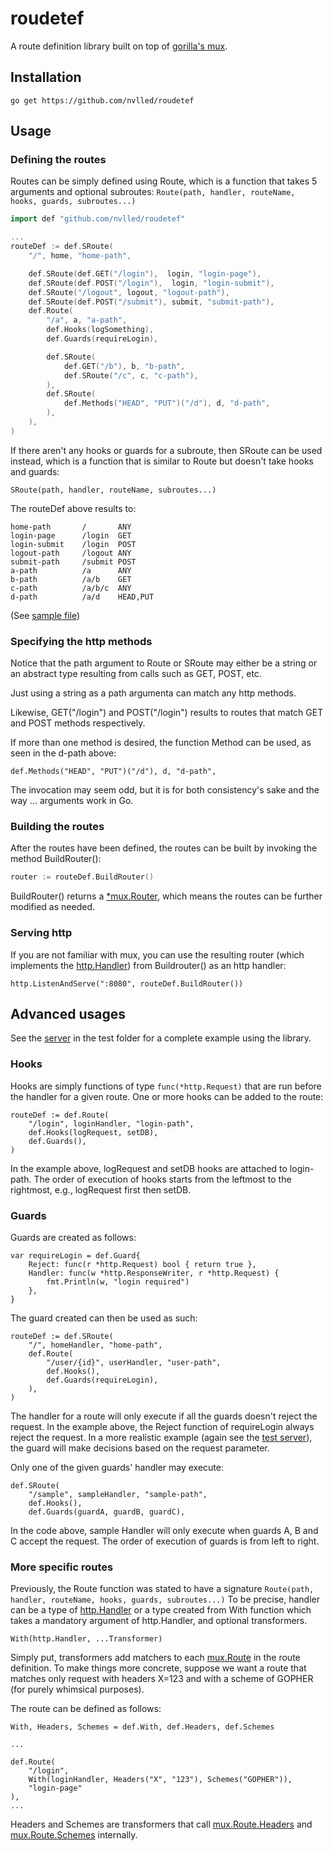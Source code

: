 roudetef
========

A route definition library built on top of [gorilla's mux](http://www.gorillatoolkit.org/pkg/mux).

## Installation
```
go get https://github.com/nvlled/roudetef
```

## Usage

### Defining the routes
Routes can be simply defined using Route, which is
a function that takes 5 arguments and optional subroutes:
```Route(path, handler, routeName, hooks, guards, subroutes...)```

```go
import def "github.com/nvlled/roudetef"

...
routeDef := def.SRoute(
    "/", home, "home-path",

    def.SRoute(def.GET("/login"),  login, "login-page"),
    def.SRoute(def.POST("/login"),  login, "login-submit"),
    def.SRoute("/logout", logout, "logout-path"),
    def.SRoute(def.POST("/submit"), submit, "submit-path"),
    def.Route(
        "/a", a, "a-path",
        def.Hooks(logSomething),
        def.Guards(requireLogin),

        def.SRoute(
            def.GET("/b"), b, "b-path",
            def.SRoute("/c", c, "c-path"),
        ),
        def.SRoute(
            def.Methods("HEAD", "PUT")("/d"), d, "d-path",
        ),
    ),
)
```
If there aren't any hooks or guards for a subroute,
then SRoute can be used instead, which is a function
that is similar to Route but doesn't take hooks and guards:

```SRoute(path, handler, routeName, subroutes...)```

The routeDef above results to:
```
home-path      	/	    ANY
login-page     	/login	GET
login-submit   	/login	POST
logout-path    	/logout	ANY
submit-path    	/submit	POST
a-path         	/a	    ANY
b-path         	/a/b	GET
c-path         	/a/b/c	ANY
d-path         	/a/d	HEAD,PUT
```
(See [sample file](sample/main.go))

### Specifying the http methods

Notice that the path argument to Route or SRoute
may either be a string or an abstract
type resulting from calls such as GET, POST, etc.

Just using a string as a path argumenta can match
any http methods.

Likewise, GET("/login") and POST("/login") results
to routes that match GET and POST methods respectively.

If more than one method is desired, the function Method
can be used, as seen in the d-path above:
```
def.Methods("HEAD", "PUT")("/d"), d, "d-path",
````
The invocation may seem odd, but it is for
both consistency's sake and the way
... arguments work in Go.

### Building the routes
After  the routes have been defined, the routes can be built by
invoking the method BuildRouter():
```go
router := routeDef.BuildRouter()
```

BuildRouter() returns a [*mux.Router](http://www.gorillatoolkit.org/pkg/mux#Router),
which means the routes can be further modified as needed.

### Serving http
If you are not familiar with mux, you can use the resulting router (which implements
the [http.Handler](http://golang.org/pkg/net/http/#Handler)) from Buildrouter() as an http handler:
```
http.ListenAndServe(":8080", routeDef.BuildRouter())
```

## Advanced usages
See the [server](test/server.go) in the test folder for a complete example using the library.

### Hooks
Hooks are simply functions of type ```func(*http.Request)``` that are run
before the handler for a given route. One or more hooks can be added to the route:
```
routeDef := def.Route(
	"/login", loginHandler, "login-path",
	def.Hooks(logRequest, setDB),
	def.Guards(),
)
```
In the example above, logRequest and setDB hooks are attached to login-path.
The order of execution of hooks starts from the leftmost to the rightmost,
e.g., logRequest first then setDB.


### Guards
Guards are created as follows:
```
var requireLogin = def.Guard{
	Reject: func(r *http.Request) bool { return true },
	Handler: func(w *http.ResponseWriter, r *http.Request) {
		fmt.Println(w, "login required")
	},
}

```
The guard created can then be used as such:
```
routeDef := def.SRoute(
	"/", homeHandler, "home-path",
	def.Route(
		"/user/{id}", userHandler, "user-path",
		def.Hooks(),
		def.Guards(requireLogin),
	),
)
```
The handler for a route will only execute if all the guards doesn't reject the request.
In the example above, the Reject function of requireLogin always reject the request.
In a more realistic example (again see the [test server](test/server.go)),
the guard will make decisions based on the request parameter.

Only one of the given guards' handler may execute:
```
def.SRoute(
	"/sample", sampleHandler, "sample-path",
	def.Hooks(),
	def.Guards(guardA, guardB, guardC),
```
In the code above, sample Handler will only execute when guards A, B and C
accept the request. The order of execution of guards is from left to right.


### More specific routes
Previously, the Route function was stated to have a signature
```Route(path, handler, routeName, hooks, guards, subroutes...)```
To be precise, handler can be a type of [http.Handler](http://golang.org/pkg/net/http/#Handler)
or a type created from With function which takes a mandatory argument of http.Handler,
and optional transformers.
````
With(http.Handler, ...Transformer)
````

Simply put, transformers add matchers to each [mux.Route](http://www.gorillatoolkit.org/pkg/mux#Route)
in the route definition. To make things more concrete, suppose
we want a route that matches only request with headers X=123
and with a scheme of GOPHER (for purely whimsical purposes).

The route can be defined as follows:
```
With, Headers, Schemes = def.With, def.Headers, def.Schemes

...

def.Route(
    "/login",
    With(loginHandler, Headers("X", "123"), Schemes("GOPHER")),
    "login-page"
),
...
```
Headers and Schemes are transformers that call
[mux.Route.Headers](http://www.gorillatoolkit.org/pkg/mux#Route.Methods) and
[mux.Route.Schemes](http://www.gorillatoolkit.org/pkg/mux#Route.Methods) internally.



